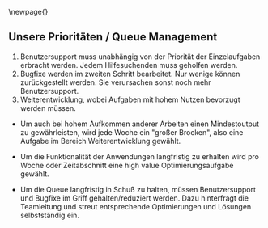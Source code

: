 
\newpage{}

## Unsere Prioritäten / Queue Management

1. Benutzersupport muss unabhängig von der Priorität der Einzelaufgaben erbracht werden. Jedem Hilfesuchenden muss geholfen werden.
2. Bugfixe werden im zweiten Schritt bearbeitet. Nur wenige können zurückgestellt werden. Sie verursachen sonst noch mehr Benutzersupport.
3. Weiterentwicklung, wobei Aufgaben mit hohem Nutzen bevorzugt werden müssen.

- Um auch bei hohem Aufkommen anderer Arbeiten einen Mindestoutput zu gewährleisten, wird jede Woche ein "großer Brocken", also eine Aufgabe im Bereich Weiterentwicklung gewählt.
- Um die Funktionalität der Anwendungen langfristig zu erhalten wird pro Woche oder Zeitabschnitt eine high value Optimierungsaufgabe gewählt.

- Um die Queue langfristig in Schuß zu halten, müssen Benutzersupport und Bugfixe im Griff gehalten/reduziert werden. Dazu hinterfragt die Teamleitung und streut entsprechende Optimierungen und Lösungen selbstständig ein.
